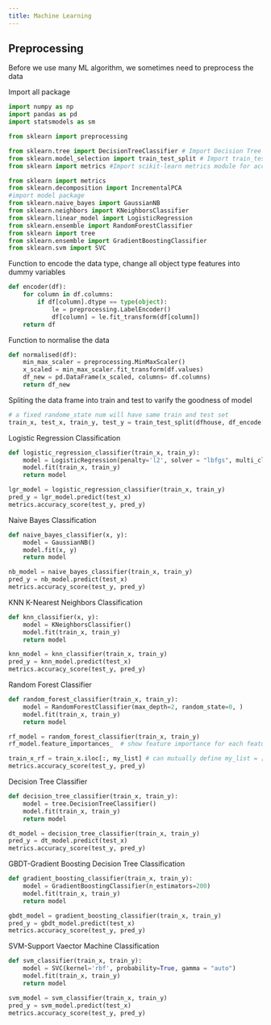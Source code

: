 ```yaml
---
title: Machine Learning 
---
```

## Preprocessing
Before we use many ML algorithm, we sometimes need to preprocess the data

Import all package
```python
import numpy as np
import pandas as pd
import statsmodels as sm

from sklearn import preprocessing

from sklearn.tree import DecisionTreeClassifier # Import Decision Tree Classifier
from sklearn.model_selection import train_test_split # Import train_test_split function
from sklearn import metrics #Import scikit-learn metrics module for accuracy calculation

from sklearn import metrics
from sklearn.decomposition import IncrementalPCA
#import model package
from sklearn.naive_bayes import GaussianNB
from sklearn.neighbors import KNeighborsClassifier
from sklearn.linear_model import LogisticRegression
from sklearn.ensemble import RandomForestClassifier
from sklearn import tree
from sklearn.ensemble import GradientBoostingClassifier
from sklearn.svm import SVC
```

Function to encode the data type, change all object type features into dummy variables 
```python 
def encoder(df):
    for column in df.columns:
        if df[column].dtype == type(object):
            le = preprocessing.LabelEncoder()
            df[column] = le.fit_transform(df[column])
    return df
```
Function to normalise the data
```python
def normalised(df):
    min_max_scaler = preprocessing.MinMaxScaler()
    x_scaled = min_max_scaler.fit_transform(df.values)
    df_new = pd.DataFrame(x_scaled, columns= df.columns)
    return df_new
```
Spliting the data frame into train and test to varify the goodness of model
```python
# a fixed randome_state num will have same train and test set 
train_x, test_x, train_y, test_y = train_test_split(dfhouse, df_encode[["prod_id"]], test_size=0.2, random_state=42)
```
Logistic Regression Classification
```python
def logistic_regression_classifier(train_x, train_y):
    model = LogisticRegression(penalty='l2', solver = "lbfgs", multi_class='auto')
    model.fit(train_x, train_y)
    return model

lgr_model = logistic_regression_classifier(train_x, train_y)
pred_y = lgr_model.predict(test_x)
metrics.accuracy_score(test_y, pred_y)
```

Naive Bayes Classification
```python
def naive_bayes_classifier(x, y):
    model = GaussianNB()
    model.fit(x, y)
    return model

nb_model = naive_bayes_classifier(train_x, train_y)
pred_y = nb_model.predict(test_x)
metrics.accuracy_score(test_y, pred_y)
```

KNN K-Nearest Neighbors Classification
```python
def knn_classifier(x, y):
    model = KNeighborsClassifier()
    model.fit(train_x, train_y)
    return model 

knn_model = knn_classifier(train_x, train_y)
pred_y = knn_model.predict(test_x)
metrics.accuracy_score(test_y, pred_y)
```

Random Forest Classifier
```python
def random_forest_classifier(train_x, train_y):
    model = RandomForestClassifier(max_depth=2, random_state=0, )
    model.fit(train_x, train_y)
    return model

rf_model = random_forest_classifier(train_x, train_y)
rf_model.feature_importances_  # show feature importance for each feature

train_x_rf = train_x.iloc[:, my_list] # can mutually define my_list = [] to select important feature
metrics.accuracy_score(test_y, pred_y)
```

Decision Tree Classifier
```python
def decision_tree_classifier(train_x, train_y):
    model = tree.DecisionTreeClassifier()
    model.fit(train_x, train_y)
    return model

dt_model = decision_tree_classifier(train_x, train_y)
pred_y = dt_model.predict(test_x)
metrics.accuracy_score(test_y, pred_y)
```

GBDT-Gradient Boosting Decision Tree Classification
```python
def gradient_boosting_classifier(train_x, train_y):
    model = GradientBoostingClassifier(n_estimators=200)
    model.fit(train_x, train_y)
    return model

gbdt_model = gradient_boosting_classifier(train_x, train_y)
pred_y = gbdt_model.predict(test_x)
metrics.accuracy_score(test_y, pred_y)
```

SVM-Support Vaector Machine Classification
```python
def svm_classifier(train_x, train_y):
    model = SVC(kernel='rbf', probability=True, gamma = "auto")
    model.fit(train_x, train_y)
    return model

svm_model = svm_classifier(train_x, train_y)
pred_y = svm_model.predict(test_x)
metrics.accuracy_score(test_y, pred_y)
```